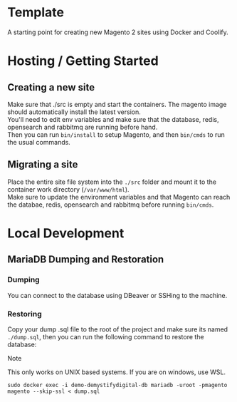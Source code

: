 # Template
A starting point for creating new Magento 2 sites using Docker and Coolify.

# Hosting / Getting Started

## Creating a new site
Make sure that ./src is empty and start the containers. The magento image should automatically install the latest version.  
You'll need to edit env variables and make sure that the database, redis, opensearch and rabbitmq are running before hand.  
Then you can run `bin/install` to setup Magento, and then `bin/cmds` to run the usual commands.

## Migrating a site
Place the entire site file system into the `./src` folder and mount it to the container work directory (`/var/www/html`).  
Make sure to update the environment variables and that Magento can reach the databae, redis, opensearch and rabbitmq before running `bin/cmds`.


# Local Development

## MariaDB Dumping and Restoration

### Dumping
You can connect to the database using DBeaver or SSHing to the machine.

### Restoring
Copy your dump .sql file to the root of the project and make sure its named `./dump.sql`, then you can run the following command to restore the database:

> [!NOTE]
> This only works on UNIX based systems. If you are on windows, use WSL.

```
sudo docker exec -i demo-demystifydigital-db mariadb -uroot -pmagento magento --skip-ssl < dump.sql
```
